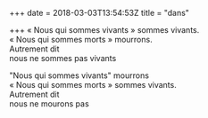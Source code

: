 +++
date = 2018-03-03T13:54:53Z
title = "dans"

+++ 
« Nous qui sommes vivants » sommes vivants.   
« Nous qui sommes morts » mourrons.   
Autrement dit   
nous ne sommes pas vivants   
   
"Nous qui sommes vivants" mourrons   
« Nous qui sommes morts » sommes vivants.   
Autrement dit   
nous ne mourons pas  